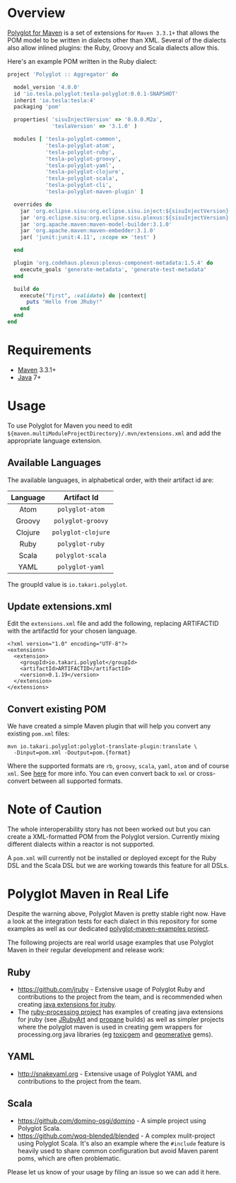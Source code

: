 # Overview

[Polyglot for Maven](http://github.com/takari/polyglot-maven/) is a set of extensions for `Maven 3.3.1+` that
allows the POM model to be written in dialects other than XML. Several of the dialects also allow inlined plugins:
the Ruby, Groovy and Scala dialects allow this.

Here's an example POM written in the Ruby dialect:

```ruby
project 'Polyglot :: Aggregator' do

  model_version '4.0.0'
  id 'io.tesla.polyglot:tesla-polyglot:0.0.1-SNAPSHOT'
  inherit 'io.tesla:tesla:4'
  packaging 'pom'

  properties( 'sisuInjectVersion' => '0.0.0.M2a',
              'teslaVersion' => '3.1.0' )

  modules [ 'tesla-polyglot-common',
            'tesla-polyglot-atom',
            'tesla-polyglot-ruby',
            'tesla-polyglot-groovy',
            'tesla-polyglot-yaml',
            'tesla-polyglot-clojure',
            'tesla-polyglot-scala',
            'tesla-polyglot-cli',
            'tesla-polyglot-maven-plugin' ]

  overrides do
    jar 'org.eclipse.sisu:org.eclipse.sisu.inject:${sisuInjectVersion}'
    jar 'org.eclipse.sisu:org.eclipse.sisu.plexus:${sisuInjectVersion}'
    jar 'org.apache.maven:maven-model-builder:3.1.0'
    jar 'org.apache.maven:maven-embedder:3.1.0'
    jar( 'junit:junit:4.11', :scope => 'test' )

  end

  plugin 'org.codehaus.plexus:plexus-component-metadata:1.5.4' do
    execute_goals 'generate-metadata', 'generate-test-metadata'
  end

  build do
    execute("first", :validate) do |context|
      puts "Hello from JRuby!"
    end
  end
end
```


# Requirements

* [Maven](http://maven.apache.org) 3.3.1+
* [Java](http://java.sun.com/) 7+

# Usage

To use Polyglot for Maven you need to edit `${maven.multiModuleProjectDirectory}/.mvn/extensions.xml` and add the
appropriate language extension.

## Available Languages

The available languages, in alphabetical order, with their artifact id are:

| Language | Artifact Id        |
|:--------:|:------------------:|
| Atom     | `polyglot-atom`    |
| Groovy   | `polyglot-groovy`  |
| Clojure  | `polyglot-clojure` |
| Ruby     | `polyglot-ruby`    |
| Scala    | `polyglot-scala`   |
| YAML     | `polyglot-yaml`    |

The groupId value is `io.takari.polyglot`.

## Update extensions.xml

Edit the `extensions.xml` file and add the following, replacing ARTIFACTID with
the artifactId for your chosen language.

```
<?xml version="1.0" encoding="UTF-8"?>
<extensions>
  <extension>
    <groupId>io.takari.polyglot</groupId>
    <artifactId>ARTIFACTID</artifactId>
    <version>0.1.19</version>
  </extension>
</extensions>
```

## Convert existing POM

We have created a simple Maven plugin that will help you convert any existing 
`pom.xml` files:

```
mvn io.takari.polyglot:polyglot-translate-plugin:translate \
  -Dinput=pom.xml -Doutput=pom.{format}
```

Where the supported formats are `rb`, `groovy`, `scala`, `yaml`, `atom` and of course `xml`.
See [here](http://takari.io/2015/03/21/polyglot-maven.html) for more info.
You can even convert back to `xml` or cross-convert between all supported formats.

# Note of Caution

The whole interoperability story has not been worked out but you can create a XML-formatted POM from the Polyglot
version. Currently mixing different dialects within a reactor is not supported.

A `pom.xml` will currently not be installed or deployed except for the Ruby DSL and the Scala DSL but we are working
towards this feature for all DSLs.

# Polyglot Maven in Real Life

Despite the warning above, Polyglot Maven is pretty stable right now. Have a look at the integration tests for
each dialect in this repository for some examples as well as our dedicated
[polyglot-maven-examples project](https://github.com/takari/polyglot-maven-examples).

The following projects are real world usage examples that use Polyglot Maven in their regular development
and release work:

## Ruby

* https://github.com/jruby - Extensive usage of Polyglot Ruby and contributions to the project from the team, and is recommended when creating [java extensions for jruby](https://github.com/jruby/jruby-examples/tree/master/extensions/basic).
* The [ruby-processing project](http://ruby-processing.github.io/building/building/) has examples of creating java extensions for jruby (see [JRubyArt](https://github.com/ruby-processing/JRubyArt) and [propane](https://github.com/ruby-processing/propane) builds) as well as simpler projects where the polyglot maven is used in creating gem wrappers for processing.org java libraries (eg [toxicgem](https://github.com/ruby-processing/toxicgem) and [geomerative](https://github.com/ruby-processing/propane) gems). 

## YAML

* http://snakeyaml.org - Extensive usage of Polyglot YAML and contributions to the project from the team.

## Scala

* https://github.com/domino-osgi/domino - A simple project using Polyglot Scala.
* https://github.com/woq-blended/blended - A complex mulit-project using Polyglot Scala. It's also an example
  where the `#include` feature is heavily used to share common configuration but avoid Maven parent poms, which
  are often problematic.

Please let us know of your usage by filing an issue so we can add it here.
